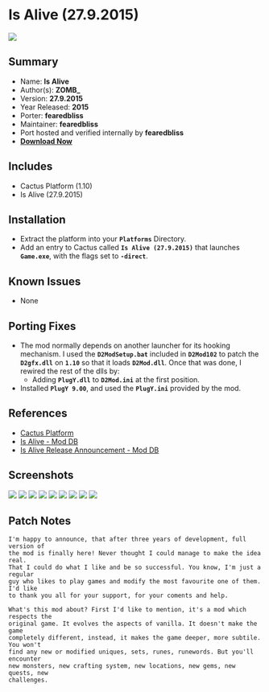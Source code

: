 # Is Alive (27.9.2015)

![](https://xyinn.org/diablo/platforms/platinum/Is_Alive_27.9.2015/screenshots/Screenshot002.jpg)

## Summary

- Name: **Is Alive**
- Author(s): **ZOMB_**
- Version: **27.9.2015**
- Year Released: **2015**
- Porter: **fearedbliss**
- Maintainer: **fearedbliss**
- Port hosted and verified internally by **fearedbliss**
- [**Download Now**](https://xyinn.org/diablo/platforms/platinum/Is_Alive_27.9.2015/)

## Includes

- Cactus Platform (1.10)
- Is Alive (27.9.2015)

## Installation

- Extract the platform into your **`Platforms`** Directory.
- Add an entry to Cactus called **`Is Alive (27.9.2015)`** that launches
  **`Game.exe`**, with the flags set to **`-direct`**.

## Known Issues

- None

## Porting Fixes

- The mod normally depends on another launcher for its hooking mechanism. I used
  the **`D2ModSetup.bat`** included in **`D2Mod102`** to patch the
  **`D2gfx.dll`** on **`1.10`** so that it loads **`D2Mod.dll`**. Once that was
  done, I rewired the rest of the dlls by:
	- Adding **`PlugY.dll`** to **`D2Mod.ini`** at the first position.
- Installed **`PlugY 9.00`**, and used the **`PlugY.ini`** provided by the mod.

## References

- [Cactus Platform](https://github.com/fearedbliss/Cactus)
- [Is Alive - Mod DB](https://www.moddb.com/mods/is-alive/downloads/diablo-2-is-alive)
- [Is Alive Release Announcement - Mod DB](https://www.moddb.com/mods/is-alive/news/diablo-2-is-alive-full-version-released)

## Screenshots

![](https://xyinn.org/diablo/platforms/platinum/Is_Alive_27.9.2015/screenshots/Screenshot001.jpg)
![](https://xyinn.org/diablo/platforms/platinum/Is_Alive_27.9.2015/screenshots/Screenshot003.jpg)
![](https://xyinn.org/diablo/platforms/platinum/Is_Alive_27.9.2015/screenshots/Screenshot004.jpg)
![](https://xyinn.org/diablo/platforms/platinum/Is_Alive_27.9.2015/screenshots/Screenshot005.jpg)
![](https://xyinn.org/diablo/platforms/platinum/Is_Alive_27.9.2015/screenshots/Screenshot006.jpg)
![](https://xyinn.org/diablo/platforms/platinum/Is_Alive_27.9.2015/screenshots/Screenshot007.jpg)
![](https://xyinn.org/diablo/platforms/platinum/Is_Alive_27.9.2015/screenshots/Screenshot008.jpg)
![](https://xyinn.org/diablo/platforms/platinum/Is_Alive_27.9.2015/screenshots/Screenshot009.jpg)
![](https://xyinn.org/diablo/platforms/platinum/Is_Alive_27.9.2015/screenshots/Screenshot010.jpg)

## Patch Notes

```
I'm happy to announce, that after three years of development, full version of
the mod is finally here! Never thought I could manage to make the idea real.
That I could do what I like and be so successful. You know, I'm just a regular
guy who likes to play games and modify the most favourite one of them. I'd like
to thank you all for your support, for your coments and help.

What's this mod about? First I'd like to mention, it's a mod which respects the
original game. It evolves the aspects of vanilla. It doesn't make the game
completely different, instead, it makes the game deeper, more subtile. You won't
find any new or modified uniques, sets, runes, runewords. But you'll encounter
new monsters, new crafting system, new locations, new gems, new quests, new
challenges.
```